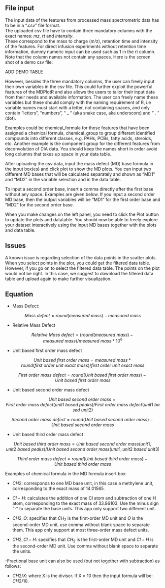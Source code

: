 
## File input

The input data of the features from processed mass spectrometric data has to be in a “.csv” file format.  
The uploaded csv file have to contain three mandatory columns with the exact names: _mz_, _rt_ and _intensity_.  
These correspond to the mass to charge (m/z), retention time and intensity of the features. For direct infusion experiments without retention time information, dummy numeric input can be used such as 1 in the rt column. Note that the column names not contain any spaces. Here is the screen shot of a demo csv file:

ADD DEMO TABLE

However, besides the three mandatory columns, the user can freely input their own variables in the csv file. This could further exploit the powerful features of the MDPlotR and also allows the users to tailor their input data from their needs and available information. The user can freely name these variables but these should comply with the naming requirement of R, i.e variable names must start with a letter, not containing spaces, and only contain “letters”, “numbers”, “ _ “ (aka snake case, aka underscore) and “ . ” (dot). 

Examples could be chemical_formula for those features that have been assigned a chemical formula, chemical_group to group different identified compounds into different classes, e.g. PAHs, PCBs, fatty acids, steroids, etc. Another example is the component group for the different features from deconvolution of DIA data. You should keep the names short in order avoid long columns that takes up space in your data table.

After uploading the csv data, input the mass defect (MD) base formula in the input box(es) and click plot to show the MD plots. You can input two different MD bases that will be calculated separately and shown as “MD1” and “MD2” in the variable selection and in the data table. 

To input a second order base, insert a comma directly after the first base without any space. Examples are given below. If you input a second order MD base, then the output variables will be “MD1” for the first order base and “MD2” for the second order base.

When you make changes on the left panel, you need to click the Plot button to update the plots and datatable. You should now be able to freely explore your dataset interactively using the input MD bases together with the plots and data table.

## Issues

A known issue is regarding selection of the data points in the scatter plots. When you select points in the plot, you could get the filtered data table. However, if you go on to select the filtered data table. The points on the plot would not be right. In this case, we suggest to download the filtered data table and upload again to make further visualization.

## Equation

- Mass Defect:

$$Mass\ defect = round(measured\ mass) - measured\ mass$$

- Relative Mass Defect

$$Relative\ Mass\ defect = (round(measured\ mass) - measured\ mass )/measured\ mass * 10^6$$

- Unit based first order mass defect

$$ Unit\ based\ first\ order\ mass = measured\ mass * round(first\ order\ unit\ exact\ mass)/first\ order\ unit\ exact\ mass $$

$$ First\ order\ mass\ defect = round(Unit\ based\ first\ order\ mass) - Unit\ based\ first\ order\ mass$$

- Unit based second order mass defect

$$ Unit\ based\ second\ order\ mass = First\ order\ mass\ defect (unit 1\ based\ peaks)/First\ order\ mass\ defect (unit 1\ based\ unit 2) $$

$$ Second\ order\ mass\ defect = round(Unit\ based\ second\ order\ mass) - Unit\ based\ second\ order\ mass $$

- Unit based third order mass defect

$$ Unit\ based\ third\ order\ mass = Unit\ based\ second\ order\ mass (unit 1, unit 2\ based\ peaks)/Unit\ based\ second\ order\ mass(unit 1, unit 2\ based\ unit3) $$

$$ Third\ order\ mass\ defect = round(Unit\ based\ third\ order\ mass) - Unit\ based\ third\ order\ mass$$

Examples of chemical formula in the MD formula insert box:

- $CH2$:  corresponds to one MD base unit, in this case a methylene unit, corresponding to the exact mass of 14.01565.

- $Cl-H$: calculates the addition of one Cl atom and subtraction of one H atom, corresponding to the exact mass of 33.96103. Use the minus sign “-“ to separate the base units. This app only support two different unit.

- $CH2,O$: specifies that $CH_2$ is the first-order MD unit and $O$ is the second-order MD unit, use comma without blank space to separate them. This app only support at most three-order mass defect units.

- $CH2,Cl-H$:  specifies that $CH_2$ is the first-order MD unit and $Cl-H$ is the second-order MD unit. Use comma without blank space to separate the units.

-Fractional base unit can also be used (but not together with subtraction) as follows:
- $CH2/X$: where X is the divisor. If X = 10 then the input formula will be: $CH2/10$.


